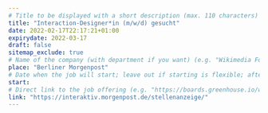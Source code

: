 ```yaml
---
# Title to be displayed with a short description (max. 110 characters)
title: "Interaction-Designer*in (m/w/d) gesucht"
date: 2022-02-17T22:17:21+01:00
expirydate: 2022-03-17
draft: false
sitemap_exclude: true
# Name of the company (with department if you want) (e.g. "Wikimedia Foundation, Technology")
place: "Berliner Morgenpost"
# Date when the job will start; leave out if starting is flexible; afterwards the listing will disappear (date format "2020-02-02" YYYY-MM-DD)
start: 
# Direct link to the job offering (e.g. "https://boards.greenhouse.io/wikimedia/jobs/2083317?gh_src=fd611a951")
link: "https://interaktiv.morgenpost.de/stellenanzeige/"
---
```


